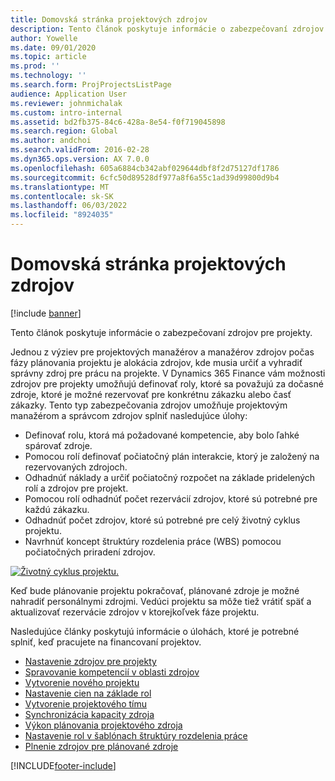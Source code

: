 ```yaml
---
title: Domovská stránka projektových zdrojov
description: Tento článok poskytuje informácie o zabezpečovaní zdrojov pre projekty.
author: Yowelle
ms.date: 09/01/2020
ms.topic: article
ms.prod: ''
ms.technology: ''
ms.search.form: ProjProjectsListPage
audience: Application User
ms.reviewer: johnmichalak
ms.custom: intro-internal
ms.assetid: bd2fb375-84c6-428a-8e54-f0f719045898
ms.search.region: Global
ms.author: andchoi
ms.search.validFrom: 2016-02-28
ms.dyn365.ops.version: AX 7.0.0
ms.openlocfilehash: 605a6884cb342abf029644dbf8f2d75127df1786
ms.sourcegitcommit: 6cfc50d89528df977a8f6a55c1ad39d99800d9b4
ms.translationtype: MT
ms.contentlocale: sk-SK
ms.lasthandoff: 06/03/2022
ms.locfileid: "8924035"
---
```

# <a name="project-resourcing-home-page"></a>Domovská stránka projektových zdrojov

[!include [banner](../includes/banner.md)]

Tento článok poskytuje informácie o zabezpečovaní zdrojov pre projekty.

Jednou z výziev pre projektových manažérov a manažérov zdrojov počas fázy plánovania projektu je alokácia zdrojov, kde musia určiť a vyhradiť správny zdroj pre prácu na projekte. V Dynamics 365 Finance vám možnosti zdrojov pre projekty umožňujú definovať roly, ktoré sa považujú za dočasné zdroje, ktoré je možné rezervovať pre konkrétnu zákazku alebo časť zákazky. Tento typ zabezpečovania zdrojov umožňuje projektovým manažérom a správcom zdrojov splniť nasledujúce úlohy:

- Definovať rolu, ktorá má požadované kompetencie, aby bolo ľahké spárovať zdroje.
- Pomocou rolí definovať počiatočný plán interakcie, ktorý je založený na rezervovaných zdrojoch.
- Odhadnúť náklady a určiť počiatočný rozpočet na základe pridelených rolí a zdrojov pre projekt.
- Pomocou rolí odhadnúť počet rezervácií zdrojov, ktoré sú potrebné pre každú zákazku.
- Odhadnúť počet zdrojov, ktoré sú potrebné pre celý životný cyklus projektu.
- Navrhnúť koncept štruktúry rozdelenia práce (WBS) pomocou počiatočných priradení zdrojov.

[![Životný cyklus projektu.](./media/projectresourcing02-1024x812.jpg)](./media/projectresourcing02.jpg)

Keď bude plánovanie projektu pokračovať, plánované zdroje je možné nahradiť personálnymi zdrojmi. Vedúci projektu sa môže tiež vrátiť späť a aktualizovať rezervácie zdrojov v ktorejkoľvek fáze projektu.

Nasledujúce články poskytujú informácie o úlohách, ktoré je potrebné splniť, keď pracujete na financovaní projektov.

- [Nastavenie zdrojov pre projekty](set-up-project-resources.md)
- [Spravovanie kompetencií v oblasti zdrojov](manage-resource-competencies.md)
- [Vytvorenie nového projektu](create-new-project.md)
- [Nastavenie cien na základe rol](set-up-role-based-pricing.md)
- [Vytvorenie projektového tímu](create-project-team.md)
- [Synchronizácia kapacity zdroja](synchronize-resource-capacity.md)
- [Výkon plánovania projektového zdroja](project-scheduling-performance.md)
- [Nastavenie rol v šablónach štruktúry rozdelenia práce](set-up-roles-wbs-template.md)
- [Plnenie zdrojov pre plánované zdroje](resource-fulfillment-planned-resources.md)


[!INCLUDE[footer-include](../includes/footer-banner.md)]